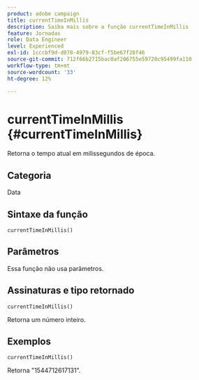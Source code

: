 ```yaml
---
product: adobe campaign
title: currentTimeInMillis
description: Saiba mais sobre a função currentTimeInMillis
feature: Jornadas
role: Data Engineer
level: Experienced
exl-id: 1cccbf9d-d078-4979-83cf-f5be67f28f46
source-git-commit: 712f66b2715bac0af206755e59728c95499fa110
workflow-type: tm+mt
source-wordcount: '33'
ht-degree: 12%

---
```


# currentTimeInMillis {#currentTimeInMillis}

Retorna o tempo atual em milissegundos de época.

## Categoria

Data

## Sintaxe da função

`currentTimeInMillis()`

## Parâmetros

Essa função não usa parâmetros.

## Assinaturas e tipo retornado

`currentTimeInMillis()`

Retorna um número inteiro.

## Exemplos

`currentTimeInMillis()`

Retorna &quot;1544712617131&quot;.
